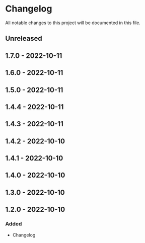 # Changelog

All notable changes to this project will be documented in this file.

## Unreleased

## 1.7.0 - 2022-10-11

## 1.6.0 - 2022-10-11

## 1.5.0 - 2022-10-11

## 1.4.4 - 2022-10-11

## 1.4.3 - 2022-10-11

## 1.4.2 - 2022-10-10

## 1.4.1 - 2022-10-10

## 1.4.0 - 2022-10-10

## 1.3.0 - 2022-10-10

## 1.2.0 - 2022-10-10
### Added
- Changelog
